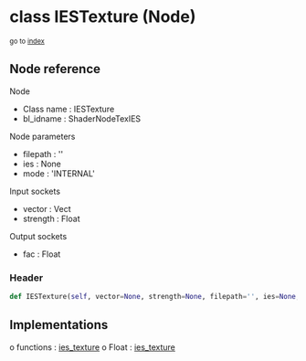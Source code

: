 # class IESTexture (Node)

<sub>go to [index](/docs/index.md)</sub>

## Node reference

Node
 - Class name : IESTexture
 - bl_idname : ShaderNodeTexIES

Node parameters
 - filepath : ''
 - ies : None
 - mode : 'INTERNAL'

Input sockets
 - vector : Vect
 - strength : Float

Output sockets
 - fac : Float

### Header

``` python
def IESTexture(self, vector=None, strength=None, filepath='', ies=None, mode='INTERNAL', node_label=None, node_color=None):
```

## Implementations

o functions : [ies_texture](/docs/Shader_classes/ies_texture.md)
o Float : [ies_texture](#ies_texture) 

